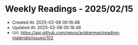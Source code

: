 # Weekly Readings - 2025/02/15

- Created At: 2025-02-08 00:16:48
- Updated At: 2025-02-08 00:16:48
- Url: https://api.github.com/repos/ackkerman/reading-materials/issues/102

